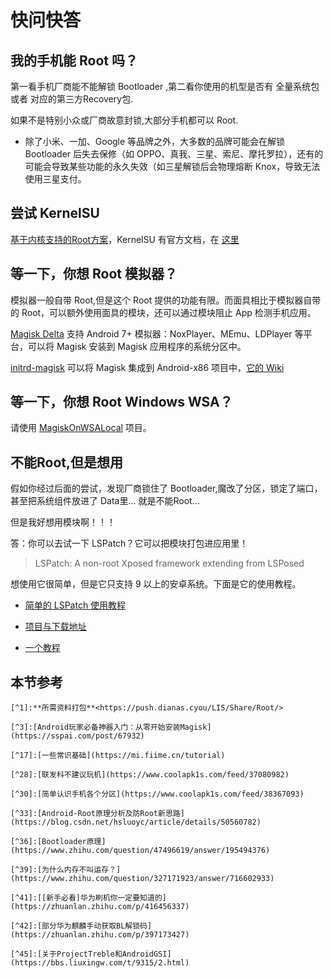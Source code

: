 # 快问快答

## 我的手机能 Root 吗？

第一看手机厂商能不能解锁 Bootloader ,第二看你使用的机型是否有 全量系统包 或者 对应的第三方Recovery包.

如果不是特别小众或厂商故意封锁,大部分手机都可以 Root.

- 除了小米、一加、Google 等品牌之外，大多数的品牌可能会在解锁 Bootloader 后失去保修（如 OPPO、真我、三星、索尼、摩托罗拉），还有的可能会导致某些功能的永久失效（如三星解锁后会物理熔断 Knox，导致无法使用三星支付。

## 尝试 KernelSU

[基于内核支持的Root方案](https://github.com/eltociear/KernelSU)，KernelSU 有官方文档，在 [这里](https://kernelsu.org/zh_CN/guide/installation.html)

## 等一下，你想 Root 模拟器？

模拟器一般自带 Root,但是这个 Root 提供的功能有限。而面具相比于模拟器自带的 Root，可以额外使用面具的模块，还可以通过模块阻止 App 检测手机应用。

[Magisk Delta](https://huskydg.github.io/magisk-files/) 支持 Android 7+ 模拟器：NoxPlayer、MEmu、LDPlayer 等平台，可以将 Magisk 安装到 Magisk 应用程序的系统分区中。

[initrd-magisk](https://github.com/HuskyDG/initrd-magisk) 可以将 Magisk 集成到 Android-x86 项目中，[它的 Wiki](https://github.com/HuskyDG/initrd-magisk/wiki)

## 等一下，你想 Root Windows WSA？

请使用 [MagiskOnWSALocal](https://github.com/LSPosed/MagiskOnWSALocal) 项目。

## 不能Root,但是想用

假如你经过后面的尝试，发现厂商锁住了 Bootloader,魔改了分区，锁定了端口，甚至把系统组件放进了 Data里... 就是不能Root...

但是我好想用模块啊！！！

答：你可以去试一下 LSPatch？它可以把模块打包进应用里！

>LSPatch: A non-root Xposed framework extending from LSPosed

想使用它很简单，但是它只支持 9 以上的安卓系统。下面是它的使用教程。

- [简单的 LSPatch 使用教程](https://duzhaokun123.github.io/2022/05/06/simple-lspatch-guide.html#q0-lspatch-%E6%98%AF%E4%BB%80%E4%B9%88)

- [项目与下载地址](https://github.com/LSPosed/LSPatch)

- [一个教程](https://www.jipa.work/lspatch)

## 本节参考

```
[^1]:**所需资料打包**<https://push.dianas.cyou/LIS/Share/Root/>

[^3]:[Android玩家必备神器入门：从零开始安装Magisk](https://sspai.com/post/67932)

[^17]:[一些常识基础](https://mi.fiime.cn/tutorial)

[^28]:[联发科不建议玩机](https://www.coolapk1s.com/feed/37080982)

[^30]:[简单认识手机各个分区](https://www.coolapk1s.com/feed/38367093)

[^33]:[Android-Root原理分析及防Root新思路](https://blog.csdn.net/hsluoyc/article/details/50560782)

[^36]:[Bootloader原理](https://www.zhihu.com/question/47496619/answer/195494376)

[^39]:[为什么内存不叫运存？](https://www.zhihu.com/question/327171923/answer/716602933)

[^41]:[[新手必看]华为刷机你一定要知道的](https://zhuanlan.zhihu.com/p/416456337)

[^42]:[部分华为麒麟手动获取BL解锁码](https://zhuanlan.zhihu.com/p/397173427)

[^45]:[关于ProjectTreble和AndroidGSI](https://bbs.liuxingw.com/t/9315/2.html)

```
